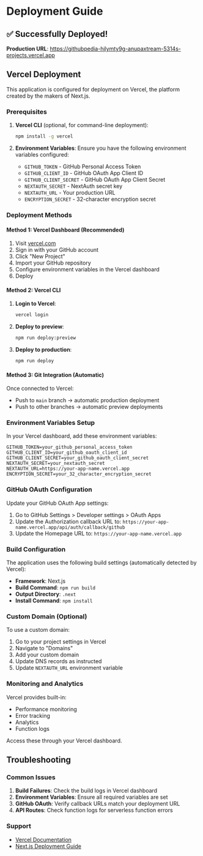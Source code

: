 # Deployment Guide

## ✅ Successfully Deployed!

**Production URL**: https://githubpedia-hjlymty9g-anupaxtream-5314s-projects.vercel.app

## Vercel Deployment

This application is configured for deployment on Vercel, the platform created by the makers of Next.js.

### Prerequisites

1. **Vercel CLI** (optional, for command-line deployment):
   ```bash
   npm install -g vercel
   ```

2. **Environment Variables**: Ensure you have the following environment variables configured:
   - `GITHUB_TOKEN` - GitHub Personal Access Token
   - `GITHUB_CLIENT_ID` - GitHub OAuth App Client ID
   - `GITHUB_CLIENT_SECRET` - GitHub OAuth App Client Secret
   - `NEXTAUTH_SECRET` - NextAuth secret key
   - `NEXTAUTH_URL` - Your production URL
   - `ENCRYPTION_SECRET` - 32-character encryption secret

### Deployment Methods

#### Method 1: Vercel Dashboard (Recommended)

1. Visit [vercel.com](https://vercel.com)
2. Sign in with your GitHub account
3. Click "New Project"
4. Import your GitHub repository
5. Configure environment variables in the Vercel dashboard
6. Deploy

#### Method 2: Vercel CLI

1. **Login to Vercel**:
   ```bash
   vercel login
   ```

2. **Deploy to preview**:
   ```bash
   npm run deploy:preview
   ```

3. **Deploy to production**:
   ```bash
   npm run deploy
   ```

#### Method 3: Git Integration (Automatic)

Once connected to Vercel:
- Push to `main` branch → automatic production deployment
- Push to other branches → automatic preview deployments

### Environment Variables Setup

In your Vercel dashboard, add these environment variables:

```
GITHUB_TOKEN=your_github_personal_access_token
GITHUB_CLIENT_ID=your_github_oauth_client_id
GITHUB_CLIENT_SECRET=your_github_oauth_client_secret
NEXTAUTH_SECRET=your_nextauth_secret
NEXTAUTH_URL=https://your-app-name.vercel.app
ENCRYPTION_SECRET=your_32_character_encryption_secret
```

### GitHub OAuth Configuration

Update your GitHub OAuth App settings:
1. Go to GitHub Settings > Developer settings > OAuth Apps
2. Update the Authorization callback URL to: `https://your-app-name.vercel.app/api/auth/callback/github`
3. Update the Homepage URL to: `https://your-app-name.vercel.app`

### Build Configuration

The application uses the following build settings (automatically detected by Vercel):
- **Framework**: Next.js
- **Build Command**: `npm run build`
- **Output Directory**: `.next`
- **Install Command**: `npm install`

### Custom Domain (Optional)

To use a custom domain:
1. Go to your project settings in Vercel
2. Navigate to "Domains"
3. Add your custom domain
4. Update DNS records as instructed
5. Update `NEXTAUTH_URL` environment variable

### Monitoring and Analytics

Vercel provides built-in:
- Performance monitoring
- Error tracking
- Analytics
- Function logs

Access these through your Vercel dashboard.

## Troubleshooting

### Common Issues

1. **Build Failures**: Check the build logs in Vercel dashboard
2. **Environment Variables**: Ensure all required variables are set
3. **GitHub OAuth**: Verify callback URLs match your deployment URL
4. **API Routes**: Check function logs for serverless function errors

### Support

- [Vercel Documentation](https://vercel.com/docs)
- [Next.js Deployment Guide](https://nextjs.org/docs/app/building-your-application/deploying)